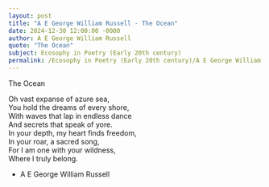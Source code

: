 ```yaml
---
layout: post
title: "A E George William Russell - The Ocean"
date: 2024-12-30 12:00:00 -0000
author: A E George William Russell
quote: "The Ocean"
subject: Ecosophy in Poetry (Early 20th century)
permalink: /Ecosophy in Poetry (Early 20th century)/A E George William Russell/A E George William Russell - The Ocean
---
```


The Ocean

Oh vast expanse of azure sea,  
You hold the dreams of every shore,  
With waves that lap in endless dance  
And secrets that speak of yore.  
In your depth, my heart finds freedom,  
In your roar, a sacred song,  
For I am one with your wildness,  
Where I truly belong.

- A E George William Russell

